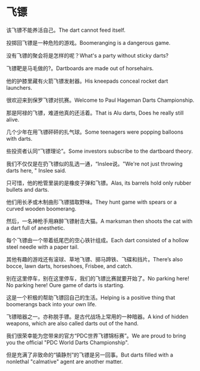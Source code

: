 # 飞镖

<p><span class="chinese">该飞镖不能养活自己。</span><span class="english">The dart cannot feed itself.</span></p>

<p><span class="chinese">投掷回飞镖是一种危险的游戏。</span><span class="english">Boomeranging is a dangerous game.</span></p>

<p><span class="chinese">没有飞镖的聚会将是怎样的呢？</span><span class="english">What's a party without sticky darts?</span></p>

<p><span class="chinese">飞镖靶是马毛做的?。</span><span class="english">Dartboards are made out of horsehairs.</span></p>

<p><span class="chinese">他的护膝里藏有火箭飞镖发射器。</span><span class="english">His kneepads conceal rocket dart launchers.</span></p>

<p><span class="chinese">很欢迎来到保罗飞镖对抗赛。</span><span class="english">Welcome to Paul Hageman Darts Championship.</span></p>

<p><span class="chinese">那是阿禄的飞镖，难道他真的还活着。</span><span class="english">That is Alu darts, Does he really still alive.</span></p>

<p><span class="chinese">几个少年在用飞镖砰砰的扎气球。</span><span class="english">Some teenagers were popping balloons with darts.</span></p>

<p><span class="chinese">些投资者认同“飞镖理论”。</span><span class="english">Some investors subscribe to the dartboard theory.</span></p>

<p><span class="chinese">我们不仅仅是在扔飞镖似的乱选一通，“Inslee说。</span><span class="english">"We're not just throwing darts here, " Inslee said.</span></p>

<p><span class="chinese">只可惜，他的枪管里装的是橡皮子弹和飞镖。</span><span class="english">Alas, its barrels hold only rubber bullets and darts.</span></p>

<p><span class="chinese">他们用长矛或木制曲形飞镖猎取野味。</span><span class="english">They hunt game with spears or a curved wooden boomerang.</span></p>

<p><span class="chinese">然后，一名神枪手用麻醉飞镖射击大猫。</span><span class="english">A marksman then shoots the cat with a dart full of anesthetic.</span></p>

<p><span class="chinese">每个飞镖由一个带着纸尾巴的空心铁针组成。</span><span class="english">Each dart consisted of a hollow steel needle with a paper tail.</span></p>

<p><span class="chinese">其他有趣的游戏还有滚球、草地飞镖、掷马蹄铁、飞碟和挡片。</span><span class="english">There’s also bocce, lawn darts, horseshoes, Frisbee, and catch.</span></p>

<p><span class="chinese">别在这里停车，别在这里停车，我们的飞镖比赛就要开始了。</span><span class="english">No parking here! No parking here! Oure game of darts is starting.</span></p>

<p><span class="chinese">这是一个积极的帮助飞镖回自己的生活。</span><span class="english">Helping is a positive thing that boomerangs back into your own life.</span></p>

<p><span class="chinese">飞镖暗器之一。亦称脱手镖。是古代战场上常用的一种暗器。</span><span class="english">A kind of hidden weapons, which are also called darts out of the hand.</span></p>

<p><span class="chinese">我们很荣幸能为您带来的官方“PDC世界飞镖锦标赛”。</span><span class="english">We are proud to bring you the official "PDC World Darts Championship".</span></p>

<p><span class="chinese">但是充满了非致命的“镇静剂”的飞镖是另一回事。</span><span class="english">But darts filled with a nonlethal "calmative" agent are another matter.</span></p>

